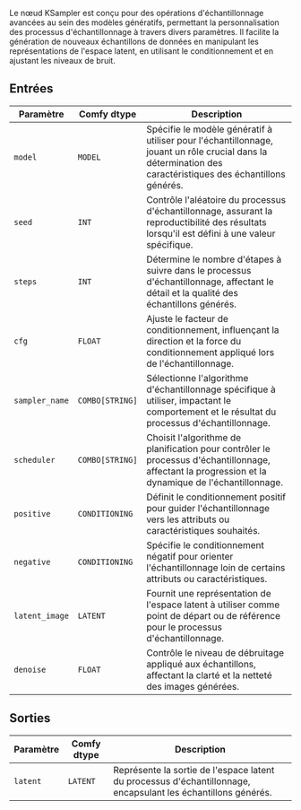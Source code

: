 
Le nœud KSampler est conçu pour des opérations d'échantillonnage avancées au sein des modèles génératifs, permettant la personnalisation des processus d'échantillonnage à travers divers paramètres. Il facilite la génération de nouveaux échantillons de données en manipulant les représentations de l'espace latent, en utilisant le conditionnement et en ajustant les niveaux de bruit.

## Entrées

| Paramètre       | Comfy dtype | Description                                                                                                               |
|-----------------|-------------|---------------------------------------------------------------------------------------------------------------------------|
| `model`         | `MODEL`     | Spécifie le modèle génératif à utiliser pour l'échantillonnage, jouant un rôle crucial dans la détermination des caractéristiques des échantillons générés. |
| `seed`          | `INT`       | Contrôle l'aléatoire du processus d'échantillonnage, assurant la reproductibilité des résultats lorsqu'il est défini à une valeur spécifique.                         |
| `steps`         | `INT`       | Détermine le nombre d'étapes à suivre dans le processus d'échantillonnage, affectant le détail et la qualité des échantillons générés.           |
| `cfg`           | `FLOAT`     | Ajuste le facteur de conditionnement, influençant la direction et la force du conditionnement appliqué lors de l'échantillonnage.                     |
| `sampler_name`  | `COMBO[STRING]` | Sélectionne l'algorithme d'échantillonnage spécifique à utiliser, impactant le comportement et le résultat du processus d'échantillonnage.                     |
| `scheduler`     | `COMBO[STRING]` | Choisit l'algorithme de planification pour contrôler le processus d'échantillonnage, affectant la progression et la dynamique de l'échantillonnage.           |
| `positive`      | `CONDITIONING` | Définit le conditionnement positif pour guider l'échantillonnage vers les attributs ou caractéristiques souhaités.                                         |
| `negative`      | `CONDITIONING` | Spécifie le conditionnement négatif pour orienter l'échantillonnage loin de certains attributs ou caractéristiques.                                     |
| `latent_image`  | `LATENT`    | Fournit une représentation de l'espace latent à utiliser comme point de départ ou de référence pour le processus d'échantillonnage.                            |
| `denoise`       | `FLOAT`     | Contrôle le niveau de débruitage appliqué aux échantillons, affectant la clarté et la netteté des images générées.                   |

## Sorties

| Paramètre   | Comfy dtype | Description |
|-------------|-------------|-------------|
| `latent`    | `LATENT`    | Représente la sortie de l'espace latent du processus d'échantillonnage, encapsulant les échantillons générés. |
